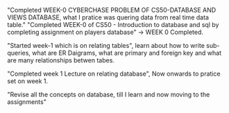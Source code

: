 "Completed WEEK-0 CYBERCHASE PROBLEM OF CS50-DATABASE AND VIEWS DATABASE, what I pratice was quering data from real time data table."
"Completed WEEK-0 of CS50 - Introduction to database and sql by completing assignment on players database" -> WEEK 0 Completed.

"Started week-1 which is on relating tables", learn about how to write sub-queries, what are ER Daigrams, what are primary and foreign key and what are many relationships betwen tabes.

"Completed week 1 Lecture on relating database", Now onwards to pratice set on week 1.

"Revise all the concepts on database, till I learn and now moving to the assignments"
